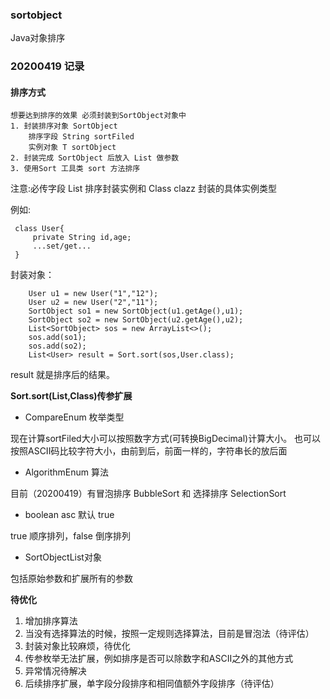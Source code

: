 ### sortobject

Java对象排序

### 20200419 记录
#### 排序方式
    想要达到排序的效果 必须封装到SortObject对象中
    1. 封装排序对象 SortObject
        排序字段 String sortFiled 
        实例对象 T sortObject
    2. 封装完成 SortObject 后放入 List 做参数
    3. 使用Sort 工具类 sort 方法排序
    
注意:必传字段 List<SortObject> 排序封装实例和 Class<T> clazz 封装的具体实例类型
  
例如: 
  
 ``` 
  class User{
      private String id,age;
      ...set/get...
  } 
 ```
 
 封装对象：
 
 ```   
     User u1 = new User("1","12");
     User u2 = new User("2","11");
     SortObject so1 = new SortObject(u1.getAge(),u1);
     SortObject so2 = new SortObject(u2.getAge(),u2);
     List<SortObject> sos = new ArrayList<>();
     sos.add(so1);
     sos.add(so2);  
     List<User> result = Sort.sort(sos,User.class);
  ```
 result 就是排序后的结果。
 
 **Sort.sort(List<SortObject>,Class)传参扩展**
* CompareEnum 枚举类型
 
现在计算sortFiled大小可以按照数字方式(可转换BigDecimal)计算大小。
也可以按照ASCII码比较字符大小，由前到后，前面一样的，字符串长的放后面

* AlgorithmEnum 算法

目前（20200419）有冒泡排序 BubbleSort 和 选择排序 SelectionSort 
  
* boolean asc 默认 true

true 顺序排列，false 倒序排列    

* SortObjectList对象 

包括原始参数和扩展所有的参数  
   
**待优化**
1. 增加排序算法
2. 当没有选择算法的时候，按照一定规则选择算法，目前是冒泡法（待评估）
3. 封装对象比较麻烦，待优化
4. 传参枚举无法扩展，例如排序是否可以除数字和ASCII之外的其他方式
5. 异常情况待解决
6. 后续排序扩展，单字段分段排序和相同值额外字段排序（待评估）
